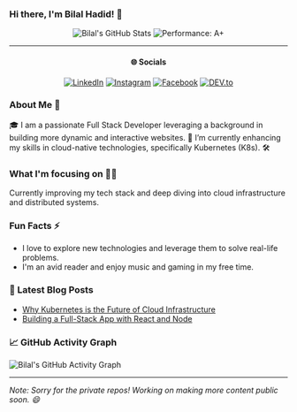 ### Hi there, I'm Bilal Hadid! 👋

<div align="center">
<img src="https://github-readme-stats.vercel.app/api?username=BilalHadid&show_icons=true&include_all_commits=true&count_private=true&theme=radical" alt="Bilal's GitHub Stats">
<img src="https://img.shields.io/badge/Performance-A%2B-brightgreen" alt="Performance: A+">

---

#### 🌐 Socials
<a href="https://www.linkedin.com/in/bilal-hadid-350343175/" target="_blank"><img src="https://img.shields.io/badge/LinkedIn-%230077B5.svg?&style=flat-square&logo=linkedin&logoColor=white" alt="LinkedIn"></a>
<a href="https://www.instagram.com/bilal.hadid/" target="_blank"><img src="https://img.shields.io/badge/Instagram-%23E4405F.svg?&style=flat-square&logo=instagram&logoColor=white" alt="Instagram"></a>
<a href="https://www.facebook.com/bilal.hadid.96/" target="_blank"><img src="https://img.shields.io/badge/Facebook-%231877F2.svg?&style=flat-square&logo=facebook&logoColor=white" alt="Facebook"></a>
<a href="https://dev.to/bilalhadid" target="_blank"><img src="https://img.shields.io/badge/DEV-%230A0A0A.svg?&style=flat-square&logo=DEV.to&logoColor=white" alt="DEV.to"></a>

</div>

### About Me 🚀
🎓 I am a passionate Full Stack Developer leveraging a background in building more dynamic and interactive websites. 🌱 I’m currently enhancing my skills in cloud-native technologies, specifically Kubernetes (K8s). 🛠

### What I'm focusing on 👨‍💻
Currently improving my tech stack and deep diving into cloud infrastructure and distributed systems.

### Fun Facts ⚡
- I love to explore new technologies and leverage them to solve real-life problems.
- I'm an avid reader and enjoy music and gaming in my free time.

### 📕 Latest Blog Posts

<!-- BLOG-POST-LIST:START -->
- [Why Kubernetes is the Future of Cloud Infrastructure](https://dev.to/bilalhadid)
- [Building a Full-Stack App with React and Node](https://dev.to/bilalhadid)
<!-- BLOG-POST-LIST:END -->

### 📈 GitHub Activity Graph
![Bilal's GitHub Activity Graph](https://activity-graph.herokuapp.com/graph?username=BilalHadid&theme=xcode)

---

<i>Note: Sorry for the private repos! Working on making more content public soon. 😄</i>
